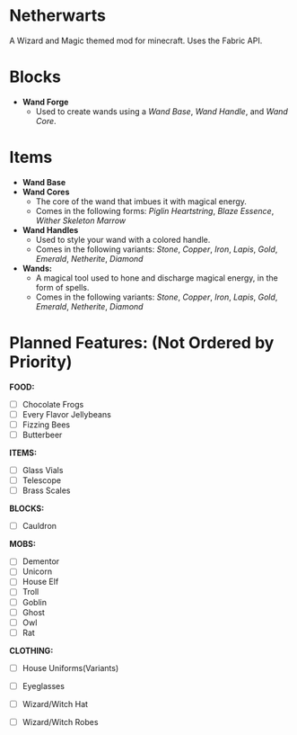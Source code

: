 
# Netherwarts
A Wizard and Magic themed mod for minecraft. Uses the Fabric API.

# Blocks

 - **Wand Forge**
	 - Used to create wands using a *Wand Base*, *Wand Handle*, and *Wand Core*.

# Items

 - **Wand Base**
 - **Wand Cores**
	 - The core of the wand that imbues it with magical energy.
	 - Comes in the following forms: *Piglin Heartstring*, *Blaze Essence*, *Wither Skeleton Marrow*
 - **Wand Handles**
	 - Used to style your wand with a colored handle.
	 - Comes in the following variants: *Stone*, *Copper*, *Iron*, *Lapis*, *Gold*, *Emerald*, *Netherite*, *Diamond*
 - **Wands:**
	 - A magical tool used to hone and discharge magical energy, in the form of spells.
	 - Comes in the following variants: *Stone*, *Copper*, *Iron*, *Lapis*, *Gold*, *Emerald*, *Netherite*, *Diamond*

# Planned Features: (Not Ordered by Priority)

**FOOD:**
 - [ ] Chocolate Frogs
 - [ ] Every Flavor Jellybeans
 - [ ] Fizzing Bees
 - [ ] Butterbeer

**ITEMS:**
 - [ ] Glass Vials
 - [ ] Telescope
 - [ ] Brass Scales

**BLOCKS:**
 - [ ] Cauldron

**MOBS:**
 - [ ] Dementor
 - [ ] Unicorn
 - [ ] House Elf
 - [ ] Troll
 - [ ] Goblin
 - [ ] Ghost
 - [ ] Owl
 - [ ] Rat

**CLOTHING:**
 - [ ] House Uniforms(Variants)
 - [ ] Eyeglasses
 - [ ] Wizard/Witch Hat
 - [ ] Wizard/Witch Robes

